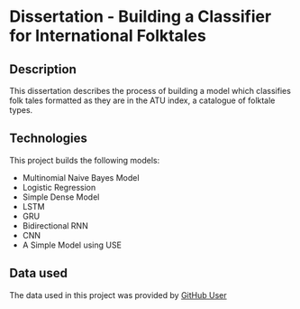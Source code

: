 # Dissertation - Building a Classifier for International Folktales
## Description
This dissertation describes the process of building a model which classifies folk tales formatted as they are in the ATU index, a catalogue of folktale types.
## Technologies
This project builds the following models:
- Multinomial Naive Bayes Model
- Logistic Regression
- Simple Dense Model
- LSTM
- GRU
- Bidirectional RNN
- CNN
- A Simple Model using USE
## Data used
The data used in this project was provided by [GitHub User]([https://github.com/j-hagedorn])
